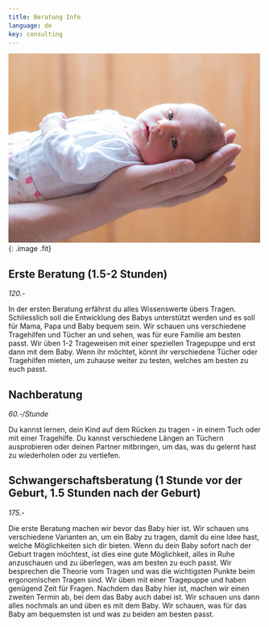 ```yaml
---
title: Beratung Info
language: de
key: consulting
---
```


![Newborn baby supported by her father's hands](images/hands.jpg){: .image .fit}

## Erste Beratung (1.5-2 Stunden)

*120.-*

In der ersten Beratung erfährst du alles Wissenswerte übers Tragen. Schliesslich soll die Entwicklung des Babys unterstützt werden und es soll für Mama, Papa und Baby bequem sein. Wir schauen uns verschiedene Tragehilfen und Tücher an und sehen, was für eure Familie am besten passt. Wir üben 1-2 Trageweisen mit einer speziellen Tragepuppe und erst dann mit dem Baby. Wenn ihr möchtet, könnt ihr verschiedene Tücher oder Tragehilfen mieten,  um zuhause weiter zu testen, welches am besten zu euch passt.

## Nachberatung

*60.-/Stunde*

Du kannst lernen, dein Kind auf dem Rücken zu tragen - in einem Tuch oder mit einer Tragehilfe. Du kannst verschiedene Längen an Tüchern ausprobieren oder deinen Partner mitbringen, um das, was du gelernt hast zu wiederholen oder zu vertiefen. 

## Schwangerschaftsberatung (1 Stunde vor der Geburt, 1.5 Stunden nach der Geburt)

*175.-*

Die erste Beratung machen wir bevor das Baby hier ist. Wir schauen uns verschiedene Varianten an, um ein Baby zu tragen, damit du eine Idee hast, welche Möglichkeiten sich dir bieten. Wenn du dein Baby sofort nach der Geburt tragen möchtest, ist dies eine gute Möglichkeit, alles in Ruhe anzuschauen und zu überlegen, was am besten zu euch passt. 
Wir besprechen die Theorie vom Tragen und was die wichtigsten Punkte beim ergonomischen Tragen sind. Wir üben mit einer Tragepuppe und haben genügend Zeit für Fragen. Nachdem das Baby hier ist, machen wir einen zweiten Termin ab, bei dem das Baby auch dabei ist. Wir schauen uns dann alles nochmals an und üben es mit dem Baby. Wir schauen, was für das Baby am bequemsten ist und was zu beiden am besten passt.

